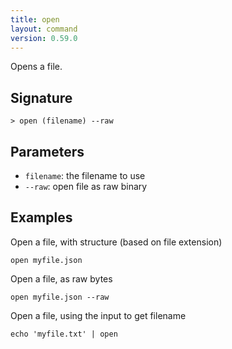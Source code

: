 ```yaml
---
title: open
layout: command
version: 0.59.0
---
```


Opens a file.

## Signature

```> open (filename) --raw```

## Parameters

 -  `filename`: the filename to use
 -  `--raw`: open file as raw binary

## Examples

Open a file, with structure (based on file extension)
```shell
open myfile.json
```

Open a file, as raw bytes
```shell
open myfile.json --raw
```

Open a file, using the input to get filename
```shell
echo 'myfile.txt' | open
```


